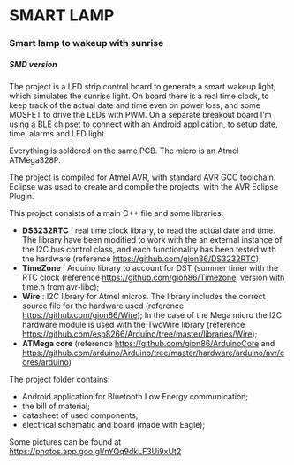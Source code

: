 # SMART LAMP
### Smart lamp to wakeup with sunrise
##### SMD version

The project is a LED strip control board to generate a smart wakeup light, which 
simulates the sunrise light.
On board there is a real time clock, to  keep track of the actual date and time 
even on power loss, and some MOSFET to drive the LEDs with PWM.
On a separate breakout board I'm using a BLE chipset to connect with an Android 
application, to setup date, time, alarms and LED light.

Everything is soldered on the same PCB. The micro is an Atmel ATMega328P.

The project is compiled for Atmel AVR, with standard AVR GCC toolchain. 
Eclipse was used to create and compile the projects, with the AVR Eclipse Plugin.

This project consists of a main C++ file and some libraries:

* **DS3232RTC** : real time clock library, to read the actual date and time. The library 
  have been modified to work with the an external instance of the I2C bus control 
  class, and each functionality has been tested with the hardware (reference <https://github.com/gion86/DS3232RTC>);
* **TimeZone** : Arduino library to account for DST (summer time) with the RTC clock
  (reference <https://github.com/gion86/Timezone>, version with time.h from avr-libc);
* **Wire** : I2C library for Atmel micros. The library includes the correct source file for 
  the hardware used (reference <https://github.com/gion86/Wire>); 
  In the case of the Mega micro the I2C hardware module is used with the TwoWire 
  library (reference <https://github.com/esp8266/Arduino/tree/master/libraries/Wire>);
* **ATMega core**  (reference <https://github.com/gion86/ArduinoCore> and 
  <https://github.com/arduino/Arduino/tree/master/hardware/arduino/avr/cores/arduino>)


The project folder contains:

* Android application for Bluetooth Low Energy communication;
* the bill of material;
* datasheet of used components;
* electrical schematic and board (made with Eagle);

Some pictures can be found at https://photos.app.goo.gl/nYQq9dkLF3Ui9xUt2
